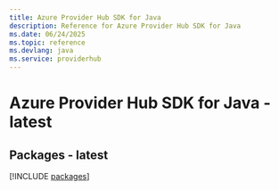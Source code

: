 ```yaml
---
title: Azure Provider Hub SDK for Java
description: Reference for Azure Provider Hub SDK for Java
ms.date: 06/24/2025
ms.topic: reference
ms.devlang: java
ms.service: providerhub
---
```

# Azure Provider Hub SDK for Java - latest
## Packages - latest
[!INCLUDE [packages](provider-hub-index.md)]